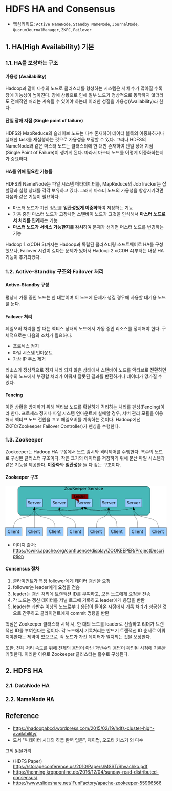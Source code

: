 # HDFS HA and Consensus

- 핵심키워드: ```Active NameNode```, ```Standby NameNode```, ```JournalNode```, ```QuorumJournalManager```, ```ZKFC```, ```Failover```


## 1. HA(High Availability) 기본

### 1.1. HA를 보장하는 구조

#### 가용성 (Availability)
Hadoop과 같이 다수의 노드로 클러스터를 형성하는 시스템은 서버 수가 많아질 수록 장애 가능성이 높아진다.
장애 상황으로 인해 일부 노드가 정상적으로 동작하지 않더라도 전체적인 처리는 계속될 수 있어야 하는데 이러한 성질을 가용성(Availability)라 한다.

#### 단일 장애 지점 (Single point of failure)
HDFS와 MapReduce의 슬레이브 노드는 다수 존재하여 데이터 블록의 이중화하거나 실패한 task를 재실행하는 것으로 가용성을 보장할 수 있다.
그러나 HDFS의 NameNode와 같은 마스터 노드는 클러스터에 한 대만 존재하여 단일 장애 지점(Single Point of Failure)이 생기게 된다.
따라서 마스터 노드를 어떻게 이중화하는지가 중요하다.

#### HA를 위해 필요한 기능들
HDFS의 NameNode는 파일 시스템 메타데이터를, MapReduce의 JobTracker는 잡 할당과 실행 상태를 각각 보유하고 있다.
그래서 마스터 노드의 가용성을 향상시키려면 다음과 같은 기능이 필요하다.
- 마스터 노드가 가진 정보를 <b>일관성있게 이중화</b>하여 저장하는 기능
- 가동 중인 마스터 노드가 고장나면 스탠바이 노드가 그것을 인식해서 <b>마스터 노드로서 처리를 인계</b>하는 기능
- <b>마스터 노드가 서비스 가능한지를 감시</b>하여 문제가 생기면 머스터 노드를 변경하는 기능

Hadoop 1.x(CDH 3)까지는 Hadoop과 독립된 클러스터링 소프트웨어로 HA를 구성했으나,
Failover 시간이 길다는 문제가 있어서 Hadoop 2.x(CDH 4)부터는 내장 HA 기능이 추가되었다.



### 1.2. Active-Standby 구조와 Failover 처리

#### Active-Standby 구성
평상시 가동 중인 노드는 한 대뿐이며 이 노드에 문제가 생길 경우에 사용할 대기용 노드룰 둔다.

#### Failover 처리
페일오버 처리를 할 때는 액티스 상태의 노드에서 가동 중인 리소스를 정지해야 한다. 구체적으로는 다음의 조치가 필요하다.
- 프로세스 정지
- 파일 시스템 언마운트
- 가상 IP 주소 제거

리소스가 정상적으로 정지 처리 되지 않은 상태에서 스탠바이 노드를 액티브로 전환하면 복수의 노드에서 부정합 처리가 이뤄져 
잘못된 결과를 반환하거나 데이터가 망가질 수 있다.

#### Fencing
이런 상황을 방지하기 위해 액티브 노드를 확실하게 격리하는 처리를 펜싱(Fencing)이라 한다.
프로세스 정지나 파일 시스템 언마운트에 실패할 경우, 서버 관리 모듈을 이용해서 액티브 노드 전원을 끄고 페일오버를 계속하는 것이다.
Hadoop에선 ZKFC(Zookeeper Failover Controller)가 펜싱을 수행한다.


### 1.3. Zookeeper

Zookeeper는 Hadoop HA 구성에서 노드 감시와 격리제어를 수행한다.
복수의 노드로 구성된 클러스터 구조이다.
작은 크기의 데이터를 저장하기 위해 분산 파일 시스템과 같은 기능을 제공한다.
<b>이중화</b>와 <b>일관성</b>을 둘 다 갖는 구조이다.

#### Zookeeper 구조
![zookeeper architecture](img/zookeeper_architecture.png)
* 이미지 출처: https://cwiki.apache.org/confluence/display/ZOOKEEPER/ProjectDescription

#### Consensus 절차

1. 클라이언트가 특정 follower에게 데이터 갱신을 요청
2. follower는 leader에게 요청을 전송
3. leader는 갱신 처리에 트랜잭션 ID를 부여하고, 모든 노드에게 요청을 전송
4. 각 노드는 갱신 데이터를 저널 로그에 기록하고 leader에게 응답을 반환
5. leader는 과반수 이상의 노드로부터 응답이 돌아온 시점에서 기록 처리가 성공한 것으로 간주하고 클라이언트에게 commit 명령을 반환

핵심은 Zookeeper 클러스터 시작 시, 한 대의 노드를 leader로 선출하고 리더가 트랜잭션 ID를 부여한다는 점이다.
각 노드에서 기록처리는 반드기 트랜잭션 ID 순서로 이뤄져야한다는 제약이 있으므로,
각 노드가 가진 데이터가 일치되는 것을 보장한다.

또한, 전체 처리 속도를 위해 전체의 응답이 아닌 과반수의 응답이 확인된 시점에 기록을 커밋한다.
이러한 이유로 Zookeeper 클러스터는 홀수로 구성된다.


## 2. HDFS HA

### 2.1. DataNode HA


### 2.2. NameNode HA



## Reference
- https://hadoopabcd.wordpress.com/2015/02/19/hdfs-cluster-high-availability/
- 도서 "빅데이터 시대의 하둡 완벽 입문", 제이펍, 오오타 카스기 외 다수

그외 읽을거리
- (HDFS Paper) https://storageconference.us/2010/Papers/MSST/Shvachko.pdf
- https://henning.kropponline.de/2016/12/04/sunday-read-distributed-consensus/
- https://www.slideshare.net/iFunFactory/apache-zookeeper-55966566
